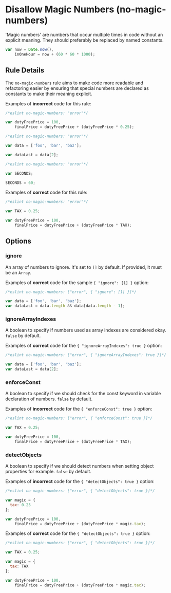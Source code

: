 # Disallow Magic Numbers (no-magic-numbers)

'Magic numbers' are numbers that occur multiple times in code without an explicit meaning.
They should preferably be replaced by named constants.

```js
var now = Date.now(),
    inOneHour = now + (60 * 60 * 1000);
```

## Rule Details

The `no-magic-numbers` rule aims to make code more readable and refactoring easier by ensuring that special numbers
are declared as constants to make their meaning explicit.

Examples of **incorrect** code for this rule:

```js
/*eslint no-magic-numbers: "error"*/

var dutyFreePrice = 100,
    finalPrice = dutyFreePrice + (dutyFreePrice * 0.25);
```

```js
/*eslint no-magic-numbers: "error"*/

var data = ['foo', 'bar', 'baz'];

var dataLast = data[2];
```

```js
/*eslint no-magic-numbers: "error"*/

var SECONDS;

SECONDS = 60;
```

Examples of **correct** code for this rule:

```js
/*eslint no-magic-numbers: "error"*/

var TAX = 0.25;

var dutyFreePrice = 100,
    finalPrice = dutyFreePrice + (dutyFreePrice * TAX);
```

## Options

### ignore

An array of numbers to ignore. It's set to `[]` by default.
If provided, it must be an `Array`.

Examples of **correct** code for the sample `{ "ignore": [1] }` option:

```js
/*eslint no-magic-numbers: ["error", { "ignore": [1] }]*/

var data = ['foo', 'bar', 'baz'];
var dataLast = data.length && data[data.length - 1];
```

### ignoreArrayIndexes

A boolean to specify if numbers used as array indexes are considered okay. `false` by default.

Examples of **correct** code for the `{ "ignoreArrayIndexes": true }` option:

```js
/*eslint no-magic-numbers: ["error", { "ignoreArrayIndexes": true }]*/

var data = ['foo', 'bar', 'baz'];
var dataLast = data[2];
```

### enforceConst

A boolean to specify if we should check for the const keyword in variable declaration of numbers. `false` by default.

Examples of **incorrect** code for the `{ "enforceConst": true }` option:

```js
/*eslint no-magic-numbers: ["error", { "enforceConst": true }]*/

var TAX = 0.25;

var dutyFreePrice = 100,
    finalPrice = dutyFreePrice + (dutyFreePrice * TAX);
```

### detectObjects

A boolean to specify if we should detect numbers when setting object properties for example. `false` by default.

Examples of **incorrect** code for the `{ "detectObjects": true }` option:

```js
/*eslint no-magic-numbers: ["error", { "detectObjects": true }]*/

var magic = {
  tax: 0.25
};

var dutyFreePrice = 100,
    finalPrice = dutyFreePrice + (dutyFreePrice * magic.tax);
```

Examples of **correct** code for the `{ "detectObjects": true }` option:

```js
/*eslint no-magic-numbers: ["error", { "detectObjects": true }]*/

var TAX = 0.25;

var magic = {
  tax: TAX
};

var dutyFreePrice = 100,
    finalPrice = dutyFreePrice + (dutyFreePrice * magic.tax);
```
